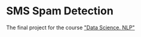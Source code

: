# SMS Spam Detection
The final project for the course ["Data Science. NLP"](https://github.com/vseloved/prj-nlp)
